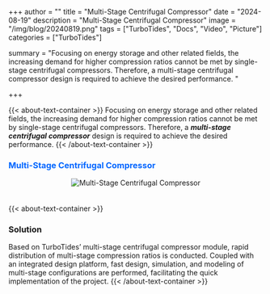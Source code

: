 +++
author = ""
title = "Multi-Stage Centrifugal Compressor"
date = "2024-08-19"
description = "Multi-Stage Centrifugal Compressor"
image = "/img/blog/20240819.png"
tags = ["TurboTides", "Docs", "Video", "Picture"]
categories = ["TurboTides"]

summary = "Focusing on energy storage and other related fields, the increasing demand for higher compression ratios cannot be met by single-stage centrifugal compressors. Therefore, a multi-stage centrifugal compressor design is required to achieve the desired performance. <!--more-->"

+++

{{< about-text-container >}}
Focusing on energy storage and other related fields, the increasing demand for higher compression ratios cannot be met by single-stage centrifugal compressors. Therefore, a ***multi-stage centrifugal compressor*** design is required to achieve the desired performance.
{{< /about-text-container >}}


<h3 style="color: #0066FF;">Multi-Stage Centrifugal Compressor</h3>
<div style="display: flex; justify-content: center;">
    <img src="/img/blog/case picture/幻灯片4.PNG" alt="Multi-Stage Centrifugal Compressor" style="margin-top: 0; margin-bottom: 1.4em; max-width: 100%;">
</div>

{{< about-text-container >}}
### Solution
Based on TurboTides’ multi-stage centrifugal compressor module, rapid distribution of multi-stage compression ratios is conducted. Coupled with an integrated design platform, fast design, simulation, and modeling of multi-stage configurations are performed, facilitating the quick implementation of the project.
{{< /about-text-container >}}
